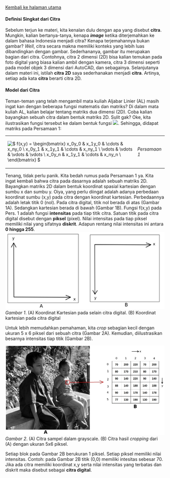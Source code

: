 [Kembali ke halaman utama](../README.md)

#### Definisi Singkat dari Citra
Sebelum terjun ke materi, kita kenalan dulu dengan apa yang disebut **citra**. Mungkin, kalian bertanya-tanya, kenapa ***image*** ketika diterjemahkan ke dalam bahasa Indonesia menjadi citra? Kenapa terjemahannya bukan gambar? *Well*, citra secara makna memiliki konteks yang lebih luas dibandingkan dengan gambar. Sederhananya, gambar itu merupakan bagian dari citra. Contohnya, citra 2 dimensi (2D) bisa kalian temukan pada foto digital yang biasa kalian ambil dengan kamera, citra 3 dimensi seperti pada model objek 3 dimensi dari AutoCAD, dan sebagainya. Selanjutanya dalam materi ini, istilah **citra 2D** saya sederhanakan menjadi **citra**. Artinya, setiap ada kata **citra** berarti citra 2D.

#### Model dari Citra
Teman-teman yang telah mengambil mata kuliah Aljabar Linier (AL) masih ingat kan dengan beberapa fungsi matematis dan matriks? Di dalam mata kuliah AL, kalian belajar tentang matriks dua dimensi (2D). Coba kalian bayangkan sebuah citra dalam bentuk matriks 2D. Sulit gak? Oke, kita ilustrasikan fungsi tersebut ke dalam bentuk fungsi <img src="https://render.githubusercontent.com/render/math?math=f(x,y)">. Sehingga, didapat matriks pada Persamaan 1:  

<table>
<tr>
<td>  

![$ f(x,y) =  \begin{bmatrix} x_0y_0 & x_1y_0 & \cdots & x_ny_0 \\  x_0y_1 & x_1y_1 & \cdots & x_ny_1 \\ \vdots & \vdots & \vdots & \vdots \\ x_0y_n & x_1y_1 & \cdots & x_ny_n \\ \end{bmatrix} $](https://render.githubusercontent.com/render/math?math=%24%20f(x%2Cy)%20%3D%20%20%5Cbegin%7Bbmatrix%7D%20x_0y_0%20%26%20x_1y_0%20%26%20%5Ccdots%20%26%20x_ny_0%20%5C%5C%20%20x_0y_1%20%26%20x_1y_1%20%26%20%5Ccdots%20%26%20x_ny_1%20%5C%5C%20%5Cvdots%20%26%20%5Cvdots%20%26%20%5Cvdots%20%26%20%5Cvdots%20%5C%5C%20x_0y_n%20%26%20x_1y_1%20%26%20%5Ccdots%20%26%20x_ny_n%20%5C%5C%20%5Cend%7Bbmatrix%7D%20%24) 

</td>
<td>

*Persamaan 1* 

</td>
</tr>
</table>

Tenang, tidak perlu panik. Kita bedah rumus pada Persamaan 1 ya. Kita ingat kembali bahwa citra pada dasarnya adalah sebuah matriks 2D. Bayangkan matriks 2D dalam bentuk koordinat spasial kartesian dengan sumbu x dan sumbu y. Oiya, yang perlu diingat adalah adanya perbedaan koordinat sumbu (x,y) pada citra dengan koordinat kartesian. Perbedaannya adalah letak titik 0 (nol). Pada citra digital, titik nol berada di atas (Gambar 1A). Sedangkan kartesian berada di bawah (Gambar 1B). Fungsi f(x,y) pada Pers. 1 adalah fungsi **intensitas** pada tiap titik citra. Satuan titik pada citra digital disebut dengan **piksel** (pixel). Nilai intensitas pada tiap piksel memiliki nilai yang sifatnya **diskrit**. Adapun rentang nilai intensitas ini antara **0 hingga 255**.
![image info](../images/koordinat_citra.png)
*Gambar 1*. (A) Koordinat Kartesian pada selain citra digital. (B) Koordinat kartesian pada citra digital

Untuk lebih memudahkan pemahaman, kita *crop* sebagian kecil dengan ukuran 5 x 6 piksel dari sebuah citra (Gambar 2A). Kemudian, diilustrasikan besarnya intensitas tiap titik (Gambar 2B).

![image info](../images/gray_mapping.jpg)
*Gambar 2*. (A) Citra sampel dalam grayscale. (B) Citra hasil *cropping* dari (A) dengan ukuran 5x6 piksel.

Setiap blok pada Gambar 2B berukuran 1 piksel. Setiap piksel memiliki nilai intensitas. Contoh: pada Gambar 2B titik (0,0) memiliki intesitas sebesar 70. Jika ada citra memiliki koordinat x,y serta nilai intensitas yang terbatas dan diskrit maka disebut sebagai **citra digital**. 



